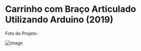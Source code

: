 # Carrinho com Braço Articulado Utilizando Arduino (2019)

Foto do Projeto:


![image](https://github.com/liane-heidemann/GarraRobotica_Arduino/assets/54177181/e32f7304-a685-4532-86fa-34245f2e05ef)
